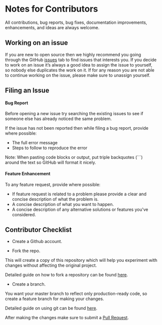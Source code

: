 # Notes for Contributors

All contributions, bug reports, bug fixes, documentation improvements, enhancements, and ideas are always welcome.

## Working on an issue

If you are new to open source then we highly recommend you going through the GitHub [issues](https://github.com/RashikaKarki/Codement/issues) tab to find issues that interests you. If you decide to work on an issue it’s always a good idea to assign the issue to yourself, so nobody else duplicates the work on it. If for any reason you are not able to continue working on the issue, please make sure to unassign yourself.


## Filing an Issue

#### Bug Report

Before opening a new issue try searching the existing issues to see if someone else has already noticed the same problem.

If the issue has not been reported then while filing a bug report, provide where possible:

- The full error message
- Steps to follow to reproduce the error

Note: When pasting code blocks or output, put triple backquotes (```) around the text so GitHub will format it nicely.

#### Feature Enhancement

To any feature request, provide where possible:

- If feature request is related to a problem please provide a clear and concise description of what the problem is.
- A concise description of what you want to happen.
- A concise description of any alternative solutions or features you've considered.

## Contributor Checklist

- Create a Github account.

- Fork the repo.

This will create a copy of this repository which will help you experiment with changes without affecting the original project. 

Detailed guide on how to fork a repository can be found [here](https://docs.github.com/en/github/getting-started-with-github/fork-a-repo).

- Create a branch.

You want your master branch to reflect only production-ready code, so create a feature branch for making your changes.

Detailed guide on using git can be found [here](https://git-scm.com/docs).


After making the changes make sure to submit a [Pull Request](https://docs.github.com/en/github/collaborating-with-issues-and-pull-requests/about-pull-requests).
